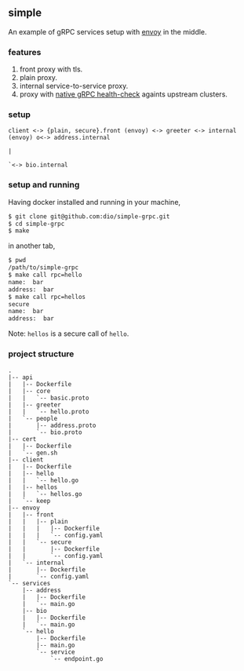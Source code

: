 ## simple

An example of gRPC services setup with [envoy](https://www.envoyproxy.io/) in the middle.

### features

1. front proxy with tls.
2. plain proxy.
3. internal service-to-service proxy.
2. proxy with [native gRPC health-check](https://github.com/grpc/grpc/blob/master/doc/health-checking.md) againts upstream clusters.

### setup

```
client <-> {plain, secure}.front (envoy) <-> greeter <-> internal (envoy) o<-> address.internal
                                                                          |
                                                                          `<-> bio.internal
```

### setup and running

Having docker installed and running in your machine,

```sh
$ git clone git@github.com:dio/simple-grpc.git
$ cd simple-grpc
$ make
```

in another tab,

```sh
$ pwd
/path/to/simple-grpc
$ make call rpc=hello
name:  bar
address:  bar
$ make call rpc=hellos
secure
name:  bar
address:  bar
```

Note: `hellos` is a secure call of `hello`.

### project structure

```
.
|-- api
|   |-- Dockerfile
|   |-- core
|   |   `-- basic.proto
|   |-- greeter
|   |   `-- hello.proto
|   `-- people
|       |-- address.proto
|       `-- bio.proto
|-- cert
|   |-- Dockerfile
|   `-- gen.sh
|-- client
|   |-- Dockerfile
|   |-- hello
|   |   `-- hello.go
|   |-- hellos
|   |   `-- hellos.go
|   `-- keep
|-- envoy
|   |-- front
|   |   |-- plain
|   |   |   |-- Dockerfile
|   |   |   `-- config.yaml
|   |   `-- secure
|   |       |-- Dockerfile
|   |       `-- config.yaml
|   `-- internal
|       |-- Dockerfile
|       `-- config.yaml
`-- services
    |-- address
    |   |-- Dockerfile
    |   `-- main.go
    |-- bio
    |   |-- Dockerfile
    |   `-- main.go
    `-- hello
        |-- Dockerfile
        |-- main.go
        `-- service
            `-- endpoint.go
```
